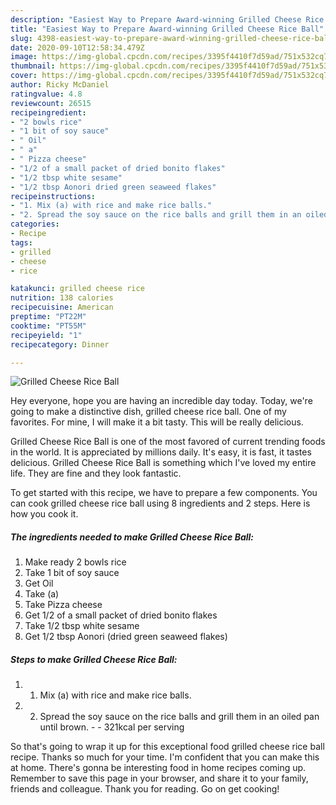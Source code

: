 ```yaml
---
description: "Easiest Way to Prepare Award-winning Grilled Cheese Rice Ball"
title: "Easiest Way to Prepare Award-winning Grilled Cheese Rice Ball"
slug: 4398-easiest-way-to-prepare-award-winning-grilled-cheese-rice-ball
date: 2020-09-10T12:58:34.479Z
image: https://img-global.cpcdn.com/recipes/3395f4410f7d59ad/751x532cq70/grilled-cheese-rice-ball-recipe-main-photo.jpg
thumbnail: https://img-global.cpcdn.com/recipes/3395f4410f7d59ad/751x532cq70/grilled-cheese-rice-ball-recipe-main-photo.jpg
cover: https://img-global.cpcdn.com/recipes/3395f4410f7d59ad/751x532cq70/grilled-cheese-rice-ball-recipe-main-photo.jpg
author: Ricky McDaniel
ratingvalue: 4.8
reviewcount: 26515
recipeingredient:
- "2 bowls rice"
- "1 bit of soy sauce"
- " Oil"
- " a"
- " Pizza cheese"
- "1/2 of a small packet of dried bonito flakes"
- "1/2 tbsp white sesame"
- "1/2 tbsp Aonori dried green seaweed flakes"
recipeinstructions:
- "1. Mix (a) with rice and make rice balls."
- "2. Spread the soy sauce on the rice balls and grill them in an oiled pan until brown.  321kcal per serving"
categories:
- Recipe
tags:
- grilled
- cheese
- rice

katakunci: grilled cheese rice 
nutrition: 138 calories
recipecuisine: American
preptime: "PT22M"
cooktime: "PT55M"
recipeyield: "1"
recipecategory: Dinner

---
```



![Grilled Cheese Rice Ball](https://img-global.cpcdn.com/recipes/3395f4410f7d59ad/751x532cq70/grilled-cheese-rice-ball-recipe-main-photo.jpg)

Hey everyone, hope you are having an incredible day today. Today, we're going to make a distinctive dish, grilled cheese rice ball. One of my favorites. For mine, I will make it a bit tasty. This will be really delicious.



Grilled Cheese Rice Ball is one of the most favored of current trending foods in the world. It is appreciated by millions daily. It's easy, it is fast, it tastes delicious. Grilled Cheese Rice Ball is something which I've loved my entire life. They are fine and they look fantastic.


To get started with this recipe, we have to prepare a few components. You can cook grilled cheese rice ball using 8 ingredients and 2 steps. Here is how you cook it.

<!--inarticleads1-->

##### The ingredients needed to make Grilled Cheese Rice Ball:

1. Make ready 2 bowls rice
1. Take 1 bit of soy sauce
1. Get  Oil
1. Take  (a)
1. Take  Pizza cheese
1. Get 1/2 of a small packet of dried bonito flakes
1. Take 1/2 tbsp white sesame
1. Get 1/2 tbsp Aonori (dried green seaweed flakes)




<!--inarticleads2-->

##### Steps to make Grilled Cheese Rice Ball:

1. 1. Mix (a) with rice and make rice balls.
1. 2. Spread the soy sauce on the rice balls and grill them in an oiled pan until brown. -  - 321kcal per serving




So that's going to wrap it up for this exceptional food grilled cheese rice ball recipe. Thanks so much for your time. I'm confident that you can make this at home. There's gonna be interesting food in home recipes coming up. Remember to save this page in your browser, and share it to your family, friends and colleague. Thank you for reading. Go on get cooking!
